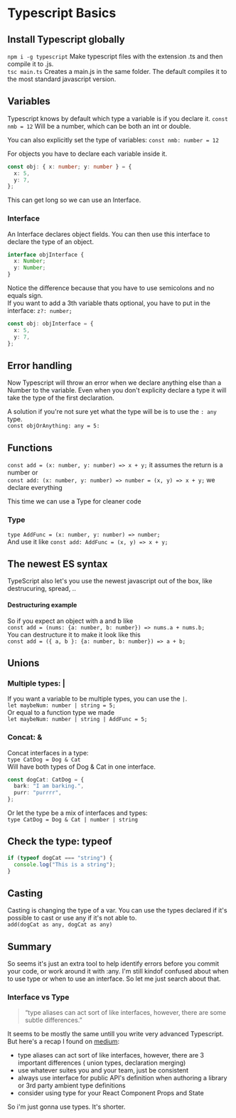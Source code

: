 # Typescript Basics

## Install Typescript globally

`npm i -g typescript` Make typescript files with the extension .ts and then compile it to .js.  
`tsc main.ts` Creates a main.js in the same folder. The default compiles it to the most standard javascript version.

## Variables

Typescript knows by default which type a variable is if you declare it. `const nmb = 12` Will be a number, which can be both an int or double.

You can also explicitly set the type of variables: `const nmb: number = 12`

For objects you have to declare each variable inside it.

```ts
const obj: { x: number; y: number } = {
  x: 5,
  y: 7,
};
```

This can get long so we can use an Interface.

### Interface

An Interface declares object fields. You can then use this interface to declare the type of an object.

```ts
interface objInterface {
  x: Number;
  y: Number;
}
```

Notice the difference because that you have to use semicolons and no equals sign.  
If you want to add a 3th variable thats optional, you have to put in the interface: `z?: number;`

```ts
const obj: objInterface = {
  x: 5,
  y: 7,
};
```

## Error handling

Now Typescript will throw an error when we declare anything else than a Number to the variable. Even when you don't explicity declare a type it will take the type of the first declaration.

A solution if you're not sure yet what the type will be is to use the `: any` type.  
`const objOrAnything: any = 5:`

## Functions

`const add = (x: number, y: number) => x + y;` it assumes the return is a number
or  
`const add: (x: number, y: number) => number = (x, y) => x + y;` we declare everything

This time we can use a Type for cleaner code

### Type

`type AddFunc = (x: number, y: number) => number;`  
And use it like `const add: AddFunc = (x, y) => x + y;`

## The newest ES syntax

TypeScript also let's you use the newest javascript out of the box, like destrucuring, spread, ..

#### Destructuring example

So if you expect an object with a and b like  
`const add = (nums: {a: number, b: number}) => nums.a + nums.b;`  
You can destructure it to make it look like this  
`const add = ({ a, b }: {a: number, b: number}) => a + b;`

## Unions

### Multiple types: |

If you want a variable to be multiple types, you can use the `|`.  
`let maybeNum: number | string = 5;`  
Or equal to a function type we made  
`let maybeNum: number | string | AddFunc = 5;`

### Concat: &

Concat interfaces in a type:  
`type CatDog = Dog & Cat`  
Will have both types of Dog & Cat in one interface.

```ts
const dogCat: CatDog = {
  bark: "I am barking.",
  purr: "purrrr",
};
```

Or let the type be a mix of interfaces and types:  
`type CatDog = Dog & Cat | number | string`

## Check the type: typeof

```ts
if (typeof dogCat === "string") {
  console.log("This is a string");
}
```

## Casting

Casting is changing the type of a var. You can use the types declared if it's possible to cast or use any if it's not able to.  
`add(dogCat as any, dogCat as any)`

## Summary

So seems it's just an extra tool to help identify errors before you commit your code, or work around it with :any.
I'm still kindof confused about when to use type or when to use an interface. So let me just search about that.

### Interface vs Type

> “type aliases can act sort of like interfaces, however, there are some subtle differences.”

It seems to be mostly the same untill you write very advanced Typescript. But here's a recap I found on [medium](https://medium.com/@martin_hotell/interface-vs-type-alias-in-typescript-2-7-2a8f1777af4c):

- type aliases can act sort of like interfaces, however, there are 3 important differences ( union types, declaration merging)
- use whatever suites you and your team, just be consistent
- always use interface for public API's definition when authoring a library or 3rd party ambient type definitions
- consider using type for your React Component Props and State

So i'm just gonna use types. It's shorter.
